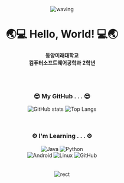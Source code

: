 <div align="center">

![waving](https://capsule-render.vercel.app/api?type=waving&height=150&color=008000)
# 🌏💻 Hello, World! 💻🌏
 **동양미래대학교**   
 **컴퓨터소프트웨어공학과 2학년** 
  
  <br>
  <br>

### 😎 My GitHub . . . 😎
  
  ![GitHub stats](https://github-readme-stats.vercel.app/api?username=alwozmb&show_icons=true&theme=flag-india)
  ![Top Langs](https://github-readme-stats.vercel.app/api/top-langs/?username=alwozmb&theme=vue)


<br>

### ⚙️ I'm Learning . . . ⚙️
![Java](https://img.shields.io/badge/java-%23ED8B00.svg?style=for-the-badge&logo=java&logoColor=white)
![Python](https://img.shields.io/badge/python-3670A0?style=for-the-badge&logo=python&logoColor=ffdd54)
<br>
![Android](https://img.shields.io/badge/Android-3DDC84?style=for-the-badge&logo=android&logoColor=white)
![Linux](https://img.shields.io/badge/Linux-FCC624?style=for-the-badge&logo=linux&logoColor=black)
![GitHub](https://img.shields.io/badge/github-%23121011.svg?style=for-the-badge&logo=github&logoColor=white)
<br>
<br>
<br>
![rect](https://capsule-render.vercel.app/api?type=rect&height=35&color=008000)

